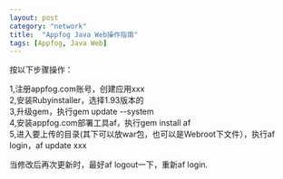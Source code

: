 ```yaml
---
layout: post
category: "network"
title:  "Appfog Java Web操作指南"
tags: [Appfog, Java Web]
---
```

按以下步骤操作：

1,注册appfog.com账号，创建应用xxx<br/>
2,安装Rubyinstaller，选择1.93版本的<br/>
3,升级gem，执行gem update --system<br/>
4,安装appfog.com部署工具af，执行gem install af<br/>
5,进入要上传的目录(其下可以放war包，也可以是Webroot下文件），执行af login，af update xxx

当修改后再次更新时，最好af logout一下，重新af login.
